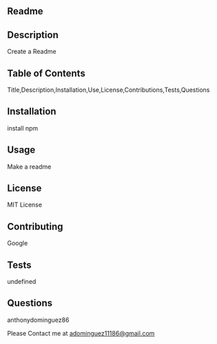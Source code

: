
  ## Readme 

  ## Description 

  Create a Readme 
  
  ## Table of Contents 
  
  Title,Description,Installation,Use,License,Contributions,Tests,Questions
  
  ## Installation 
  
  install npm 

  ## Usage 
  
  Make a readme 

  ## License 
  
  MIT License

  ## Contributing 
  
  Google
  
  ## Tests 
  
  undefined

  ## Questions 
  
  anthonydominguez86
  
  Please Contact me at adominguez11186@gmail.com
